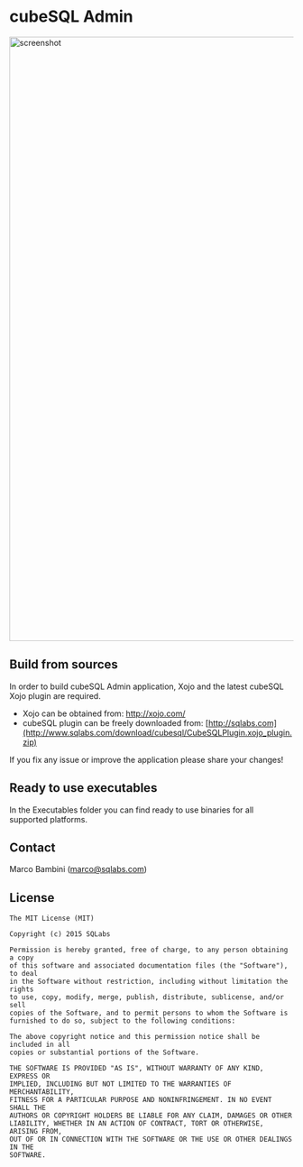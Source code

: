 # cubeSQL Admin

<img width="1072" alt="screenshot" src="https://user-images.githubusercontent.com/11838145/44573836-066d0900-a788-11e8-9322-60c326a8e9ab.png">

## Build from sources
In order to build cubeSQL Admin application, Xojo and the latest cubeSQL Xojo plugin are required.
* Xojo can be obtained from: http://xojo.com/
* cubeSQL plugin can be freely downloaded from: [http://sqlabs.com](http://www.sqlabs.com/download/cubesql/CubeSQLPlugin.xojo_plugin.zip)

If you fix any issue or improve the application please share your changes!

## Ready to use executables
In the Executables folder you can find ready to use binaries for all supported platforms.

## Contact
Marco Bambini (marco@sqlabs.com)

## License
```
The MIT License (MIT)

Copyright (c) 2015 SQLabs

Permission is hereby granted, free of charge, to any person obtaining a copy
of this software and associated documentation files (the "Software"), to deal
in the Software without restriction, including without limitation the rights
to use, copy, modify, merge, publish, distribute, sublicense, and/or sell
copies of the Software, and to permit persons to whom the Software is
furnished to do so, subject to the following conditions:

The above copyright notice and this permission notice shall be included in all
copies or substantial portions of the Software.

THE SOFTWARE IS PROVIDED "AS IS", WITHOUT WARRANTY OF ANY KIND, EXPRESS OR
IMPLIED, INCLUDING BUT NOT LIMITED TO THE WARRANTIES OF MERCHANTABILITY,
FITNESS FOR A PARTICULAR PURPOSE AND NONINFRINGEMENT. IN NO EVENT SHALL THE
AUTHORS OR COPYRIGHT HOLDERS BE LIABLE FOR ANY CLAIM, DAMAGES OR OTHER
LIABILITY, WHETHER IN AN ACTION OF CONTRACT, TORT OR OTHERWISE, ARISING FROM,
OUT OF OR IN CONNECTION WITH THE SOFTWARE OR THE USE OR OTHER DEALINGS IN THE
SOFTWARE.
```
